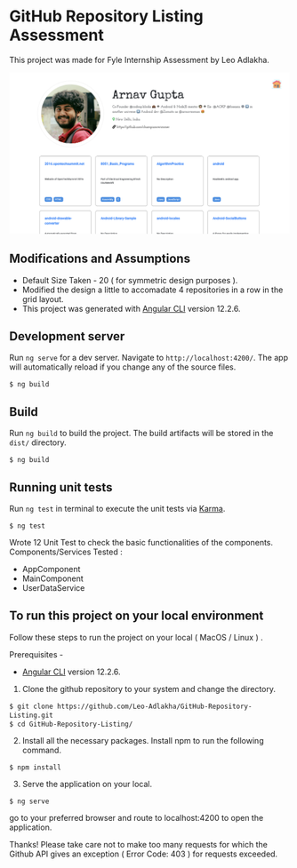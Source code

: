 # GitHub Repository Listing Assessment

This project was made for Fyle Internship Assessment by Leo Adlakha. 

![Demo Image](src/assets/DemoImage.png)

## Modifications and Assumptions

- Default Size Taken - 20 ( for symmetric design purposes ).
- Modified the design a little to accomadate 4 repositories in a row in the grid layout.
- This project was generated with [Angular CLI](https://github.com/angular/angular-cli) version 12.2.6.

## Development server

Run `ng serve` for a dev server. Navigate to `http://localhost:4200/`. The app will automatically reload if you change any of the source files.

```
$ ng build
```

## Build

Run `ng build` to build the project. The build artifacts will be stored in the `dist/` directory.

```
$ ng build
```

## Running unit tests

Run `ng test` in terminal to execute the unit tests via [Karma](https://karma-runner.github.io).

```
$ ng test
```

Wrote 12 Unit Test to check the basic functionalities of the components. Components/Services Tested : 

- AppComponent
- MainComponent
- UserDataService

## To run this project on your local environment

Follow these steps to run the project on your local ( MacOS / Linux ) .

Prerequisites -

- [Angular CLI](https://github.com/angular/angular-cli) version 12.2.6.

1. Clone the github repository to your system and change the directory.

```
$ git clone https://github.com/Leo-Adlakha/GitHub-Repository-Listing.git
$ cd GitHub-Repository-Listing/
```

2. Install all the necessary packages. Install npm to run the following command.

```
$ npm install
```

3. Serve the application on your local.

```
$ ng serve
```

go to your preferred browser and route to localhost:4200 to open the application.

Thanks! Please take care not to make too many requests for which the Github API gives an exception ( Error Code: 403 ) for requests exceeded. 